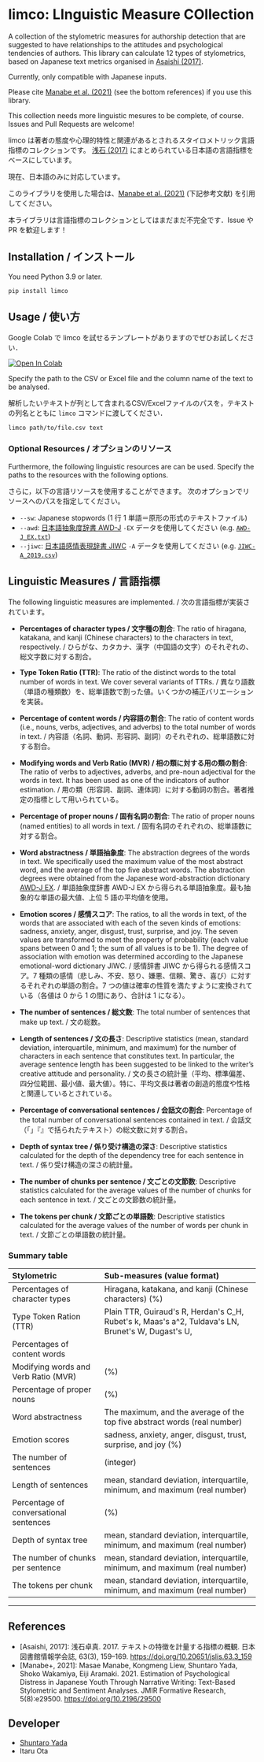 # limco: LInguistic Measure COllection

A collection of the stylometric measures for authorship detection that are suggested to have relationships to the attitudes and psychological tendencies of authors.
This library can calculate 12 types of stylometrics, based on Japanese text metrics organised in [Asaishi (2017)](https://doi.org/10.20651/jslis.63.3_159).

Currently, only compatible with Japanese inputs.

Please cite [Manabe et al. (2021)](https://doi.org/10.2196/29500) (see the bottom references) if you use this library.

This collection needs more linguistic mesures to be complete, of course.
Issues and Pull Requests are welcome!

limco は著者の態度や心理的特性と関連があるとされるスタイロメトリック言語指標のコレクションです。
[浅石 (2017)](https://doi.org/10.20651/jslis.63.3_159) にまとめられている日本語の言語指標をベースにしています。

現在、日本語のみに対応しています。

このライブラリを使用した場合は、[Manabe et al. (2021)](https://doi.org/10.2196/29500) (下記参考文献) を引用してください。

本ライブラリは言語指標のコレクションとしてはまだまだ不完全です．Issue や PR を歓迎します！

## Installation / インストール

You need Python 3.9 or later.

```shell
pip install limco
```

## Usage / 使い方

Google Colab で limco を試せるテンプレートがありますのでぜひお試しください．

<a href="https://colab.research.google.com/drive/1oUqp5qnElqK5p0gPqpKFyylMk5gEZRZk?usp=sharing">
  <img src="https://colab.research.google.com/assets/colab-badge.svg" alt="Open In Colab"/>
</a>

Specify the path to the CSV or Excel file and the column name of the text to be analysed.

解析したいテキストが列として含まれるCSV/Excelファイルのパスを，テキストの列名とともに `limco` コマンドに渡してください．

```shell
limco path/to/file.csv text
```

### Optional Resources / オプションのリソース

Furthermore, the following linguistic resources are can be used.
Specify the paths to the resources with the following options.

さらに，以下の言語リソースを使用することができます。
次のオプションでリソースへのパスを指定してください。

- `--sw`: Japanese stopwords (1 行 1 単語＝原形の形式のテキストファイル)
- `--awd`: [日本語抽象度辞書 AWD-J](https://sociocom.naist.jp/awd-j/) `-EX` データを使用してください (e.g. [`AWD-J_EX.txt`](http://sociocom.jp/~data/2019-AWD-J/data/AWD-J_EX.txt))
- `--jiwc`: [日本語感情表現辞書 JIWC](https://sociocom.naist.jp/jiwc-dictionary/) `-A` データを使用してください (e.g. [`JIWC-A_2019.csv`](https://github.com/sociocom/JIWC-Dictionary/blob/master/ver_2019/JIWC-A_2019.csv))

## Linguistic Measures / 言語指標

The following linguistic measures are implemented. / 次の言語指標が実装されています。

- **Percentages of character types / 文字種の割合**:
  The ratio of hiragana, katakana, and kanji (Chinese characters) to
  the characters in text, respectively. / ひらがな、カタカナ、漢字（中国語の文字）のそれぞれの、総文字数に対する割合。

- **Type Token Ratio (TTR)**:
  The ratio of the distinct words to the total number of words in text.
  We cover several variants of TTRs. / 異なり語数（単語の種類数）を、総単語数で割った値。いくつかの補正バリエーションを実装。

- **Percentage of content words / 内容語の割合**:
  The ratio of content words (i.e., nouns, verbs, adjectives, and
  adverbs) to the total number of words in text. / 内容語（名詞、動詞、形容詞、副詞）のそれぞれの、総単語数に対する割合。

- **Modifying words and Verb Ratio (MVR) / 相の類に対する用の類の割合**:
  The ratio of verbs to adjectives, adverbs, and pre-noun adjectival for the
  words in text. It has been used as one of the indicators of
  author estimation. / 用の類（形容詞、副詞、連体詞）に対する動詞の割合。著者推定の指標として用いられている。

- **Percentage of proper nouns / 固有名詞の割合**:
  The ratio of proper nouns (named entities) to all words in text. / 固有名詞のそれぞれの、総単語数に対する割合。

- **Word abstractness / 単語抽象度**:
  The abstraction degrees of the words in text. We specifically
  used the maximum value of the most abstract word, and the average of
  the top five abstract words. The abstraction degrees were obtained
  from the Japanese word-abstraction dictionary [AWD-J EX](http://sociocom.jp/~data/2019-AWD-J/). / 単語抽象度辞書 AWD-J EX から得られる単語抽象度。最も抽象的な単語の最大値、上位 5 語の平均値を使用。

- **Emotion scores / 感情スコア**:
  The ratios, to all the words in text, of the words that are
  associated with each of the seven kinds of emotions: sadness,
  anxiety, anger, disgust, trust, surprise, and joy. The seven
  values are transformed to meet the property of probability (each
  value spans between 0 and 1; the sum of all values is to be 1). The
  degree of association with emotion was determined according to the
  Japanese emotional-word dictionary JIWC. / 感情辞書 JIWC から得られる感情スコア。7 種類の感情（悲しみ、不安、怒り、嫌悪、信頼、驚き、喜び）に対するそれぞれの単語の割合。7 つの値は確率の性質を満たすように変換されている（各値は 0 から 1 の間にあり、合計は 1 になる）。

- **The number of sentences / 総文数**:
  The total number of sentences that make up text. / 文の総数。

- **Length of sentences / 文の長さ**:
  Descriptive statistics (mean, standard deviation, interquartile,
  minimum, and maximum) for the number of characters in each sentence
  that constitutes text. In particular, the average sentence
  length has been suggested to be linked to the writer’s creative
  attitude and personality. / 文の長さの統計量（平均、標準偏差、四分位範囲、最小値、最大値）。特に、平均文長は著者の創造的態度や性格と関連しているとされている。

- **Percentage of conversational sentences / 会話文の割合**:
  Percentage of the total number of conversational sentences contained
  in text. / 会話文（「」『』で括られたテキスト）の総文数に対する割合。

- **Depth of syntax tree / 係り受け構造の深さ**:
  Descriptive statistics calculated for the depth of the dependency
  tree for each sentence in text. / 係り受け構造の深さの統計量。

- **The number of chunks per sentence / 文ごとの文節数**:
  Descriptive statistics calculated for the average values of the
  number of chunks for each sentence in text. / 文ごとの文節数の統計量。

- **The tokens per chunk / 文節ごとの単語数**:
  Descriptive statistics calculated for the average values of the
  number of words per chunk in text. / 文節ごとの単語数の統計量。

### Summary table

| Stylometric                            | Sub-measures (value format)                                                                        |
| :------------------------------------- | :------------------------------------------------------------------------------------------------- |
| Percentages of character types         | Hiragana, katakana, and kanji (Chinese characters) (%)                                             |
| Type Token Ration (TTR)                | Plain TTR, Guiraud's R, Herdan's C_H, Rubet's k, Maas's a^2, Tuldava's LN, Brunet's W, Dugast's U, |
| Percentages of content words           |                                                                                                    |
| Modifying words and Verb Ratio (MVR)   | (%)                                                                                                |
| Percentage of proper nouns             | (%)                                                                                                |
| Word abstractness                      | The maximum, and the average of the top five abstract words (real number)                          |
| Emotion scores                         | sadness, anxiety, anger, disgust, trust, surprise, and joy (%)                                     |
| The number of sentences                | (integer)                                                                                          |
| Length of sentences                    | mean, standard deviation, interquartile, minimum, and maximum (real number)                        |
| Percentage of conversational sentences | (%)                                                                                                |
| Depth of syntax tree                   | mean, standard deviation, interquartile, minimum, and maximum (real number)                        |
| The number of chunks per sentence      | mean, standard deviation, interquartile, minimum, and maximum (real number)                        |
| The tokens per chunk                   | mean, standard deviation, interquartile, minimum, and maximum (real number)                        |

---

## References

- [Asaishi, 2017]: 浅石卓真. 2017. テキストの特徴を計量する指標の概観. 日本図書館情報学会誌, 63(3), 159–169. https://doi.org/10.20651/jslis.63.3_159
- [Manabe+, 2021]: Masae Manabe, Kongmeng Liew, Shuntaro Yada, Shoko Wakamiya, Eiji Aramaki. 2021. Estimation of Psychological Distress in Japanese Youth Through Narrative Writing: Text-Based Stylometric and Sentiment Analyses. JMIR Formative Research, 5(8):e29500. https://doi.org/10.2196/29500

## Developer

- [Shuntaro Yada](https://shuntaroy.com)
- Itaru Ota
